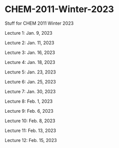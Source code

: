 # CHEM-2011-Winter-2023
Stuff for CHEM 2011 Winter 2023

Lecture 1: Jan. 9, 2023

Lecture 2: Jan. 11, 2023

Lecture 3: Jan. 16, 2023

Lecture 4: Jan. 18, 2023

Lecture 5: Jan. 23, 2023

Lecture 6: Jan. 25, 2023

Lecture 7: Jan. 30, 2023

Lecture 8: Feb. 1, 2023

Lecture 9: Feb. 6, 2023

Lecture 10: Feb. 8, 2023

Lecture 11: Feb. 13, 2023

Lecture 12: Feb. 15, 2023
